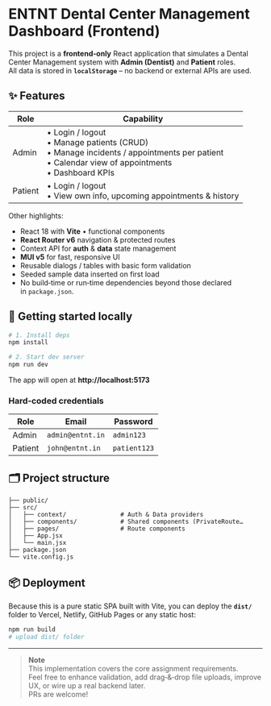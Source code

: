 # ENTNT Dental Center Management Dashboard (Frontend)

This project is a **frontend‑only** React application that simulates a Dental Center Management system
with **Admin (Dentist)** and **Patient** roles.  
All data is stored in **`localStorage`** – no backend or external APIs are used.

## ✨ Features

| Role | Capability |
|------|------------|
| Admin | • Login / logout<br/>• Manage patients (CRUD)<br/>• Manage incidents / appointments per patient<br/>• Calendar view of appointments<br/>• Dashboard KPIs |
| Patient | • Login / logout<br/>• View own info, upcoming appointments & history |

Other highlights:

* React 18 with **Vite** • functional components  
* **React Router v6** navigation & protected routes  
* Context API for **auth** & **data** state management  
* **MUI v5** for fast, responsive UI  
* Reusable dialogs / tables with basic form validation  
* Seeded sample data inserted on first load  
* No build‑time or run‑time dependencies beyond those declared in `package.json`.

## 🔧 Getting started locally

```bash
# 1. Install deps
npm install

# 2. Start dev server
npm run dev
```

The app will open at **http://localhost:5173**

### Hard‑coded credentials

| Role | Email | Password |
|------|-------|----------|
| Admin | `admin@entnt.in` | `admin123` |
| Patient | `john@entnt.in` | `patient123` |

## 🗂️ Project structure

```
├── public/
├── src/
│   ├── context/               # Auth & Data providers
│   ├── components/            # Shared components (PrivateRoute…
│   ├── pages/                 # Route components
│   ├── App.jsx
│   └── main.jsx
├── package.json
└── vite.config.js
```

## 📦 Deployment

Because this is a pure static SPA built with Vite, you can deploy the **`dist/`** folder to
Vercel, Netlify, GitHub Pages or any static host:

```bash
npm run build
# upload dist/ folder
```

---

> **Note**  
> This implementation covers the core assignment requirements.  
> Feel free to enhance validation, add drag‑&‑drop file uploads, improve UX, or wire up a real backend later.  
> PRs are welcome!
